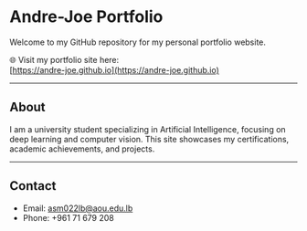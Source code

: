 # Andre-Joe Portfolio

Welcome to my GitHub repository for my personal portfolio website.

🌐 Visit my portfolio site here:  
[https://andre-joe.github.io](https://andre-joe.github.io)

---

## About

I am a university student specializing in Artificial Intelligence, focusing on deep learning and computer vision. This site showcases my certifications, academic achievements, and projects.

---

## Contact

- Email: asm022lb@aou.edu.lb  
- Phone: +961 71 679 208
